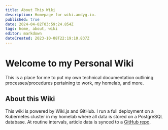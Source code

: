 ```yaml
---
title: About This Wiki
description: Homepage for wiki.andyg.io.
published: true
date: 2024-04-02T03:59:24.854Z
tags: home, about, wiki
editor: markdown
dateCreated: 2023-10-08T22:19:10.837Z
---
```


# Welcome to my Personal Wiki

This is a place for me to put my own technical documentation outlining processes/procedures pertaining to work, my homelab, and more. 

## About this Wiki

This wiki is powered by Wiki.js and GitHub. I run a full deployment on a Kubernetes cluster in my homelab where all data is stored on a PostgreSQL database. At routine intervals, article data is synced to a [GitHub repo](https://github.com/andygodish/wikijs-storage/tree/main). 

